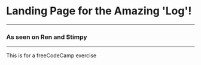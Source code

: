 # Landing Page for the Amazing 'Log'!
--------------------------------------

### As seen on Ren and Stimpy
--------------------------------------

<p>This is for a freeCodeCamp exercise</p>